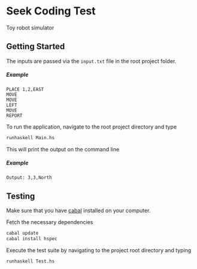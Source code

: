 
# Seek Coding Test
Toy robot simulator

## Getting Started
The inputs are passed via the `input.txt` file in the root project folder.

##### Example

```text
PLACE 1,2,EAST
MOVE
MOVE
LEFT
MOVE
REPORT
```

To run the application, navigate to the root project directory and type

```bash
runhaskell Main.hs
```

This will print the output on the command line

##### Example

```bash
Output: 3,3,North
```

## Testing
Make sure that you have [cabal](https://www.haskell.org/cabal/download.html) installed on your computer.

Fetch the necessary dependencies

```bash
cabal update
cabal install hspec
```

Execute the test suite by navigating to the project root directory and typing

```bash
runhaskell Test.hs
```